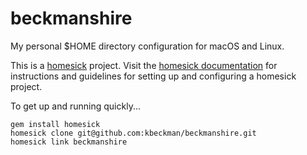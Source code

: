 beckmanshire
============

My personal $HOME directory configuration for macOS and Linux.


This is a [homesick](https://github.com/technicalpickles/homesick) project. Visit the
[homesick documentation](https://github.com/technicalpickles/homesick) for instructions and guidelines for setting up
and configuring a homesick project.


To get up and running quickly...

```shell
gem install homesick
homesick clone git@github.com:kbeckman/beckmanshire.git
homesick link beckmanshire
```

